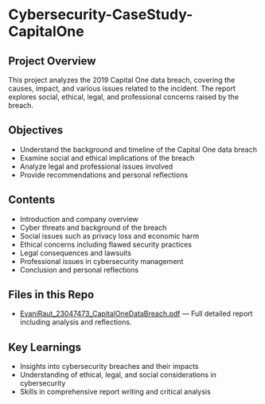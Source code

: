 # Cybersecurity-CaseStudy-CapitalOne
## Project Overview  
This project analyzes the 2019 Capital One data breach, covering the causes, impact, and various issues related to the incident. The report explores social, ethical, legal, and professional concerns raised by the breach.

## Objectives  
- Understand the background and timeline of the Capital One data breach  
- Examine social and ethical implications of the breach  
- Analyze legal and professional issues involved  
- Provide recommendations and personal reflections  

## Contents  
- Introduction and company overview  
- Cyber threats and background of the breach  
- Social issues such as privacy loss and economic harm  
- Ethical concerns including flawed security practices  
- Legal consequences and lawsuits  
- Professional issues in cybersecurity management  
- Conclusion and personal reflections  

## Files in this Repo  
- [EvaniRaut_23047473_CapitalOneDataBreach.pdf](https://github.com/Evaniraut/CapitalOneDataBreachProject/blob/main/EvaniRaut_23047473_CapitalOneDataBreach.pdf) — Full detailed report including analysis and reflections.

## Key Learnings  
- Insights into cybersecurity breaches and their impacts  
- Understanding of ethical, legal, and social considerations in cybersecurity  
- Skills in comprehensive report writing and critical analysis  
